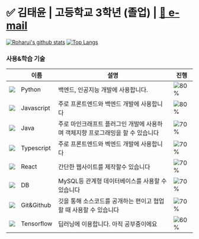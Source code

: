 # ✅ 김태윤 | 고등학교 3학년 (졸업) | <a href="mailto:jack555586@gmail.com">📧 e-mail</a> 

[![Roharui's github stats](https://github-readme-stats.vercel.app/api?username=Roharui&show_icons=true&hide_border=true&count_private=true)](https://github.com/Roharui)
[![Top Langs](https://github-readme-stats.vercel.app/api/top-langs/?username=Roharui&layout=compact&hide=r,jupyter%20notebook,c%23&exclude_repo=roharui.github.io)](https://github.com/anuraghazra/github-readme-stats)

### 사용&학습 기술  

||이름|설명|진행|
|---|---|---|---|
|![](https://img.icons8.com/color/24/000000/python.png)|Python|백엔드, 인공지능 개발에 사용합니다.|![80%](https://progress-bar.dev/80)|
|![](https://img.icons8.com/color/24/000000/javascript.png)|Javascript|주로 프론트엔드와 백엔드 개발에 사용합니다|![80%](https://progress-bar.dev/80)|
|![](https://img.icons8.com/color/24/000000/java-coffee-cup-logo.png)|Java|주로 마인크래프트 플러그인 개발에 사용하며 객체지향 프로그래밍을 할 수 있습니다|![70%](https://progress-bar.dev/70)|
|![](https://img.icons8.com/color/24/000000/typescript.png)|Typescript|주로 프론트엔드와 벡엔드 개발에 사용합니다|![70%](https://progress-bar.dev/70)|
|![](https://img.icons8.com/color/24/000000/react-native.png)|React|간단한 웹사이트를 제작할수 있습니다|![70%](https://progress-bar.dev/70)|
|![](https://img.icons8.com/color/24/000000/add-database.png)|DB|MySQL등 관계형 데이터베이스를 사용할 수 있습니다|![70%](https://progress-bar.dev/70)|
|![](https://img.icons8.com/color/24/000000/git.png)|Git&Github|깃을 통해 소스코드를 공개하는 편이고 협업할 때 사용할 수 있습니다|![70%](https://progress-bar.dev/70)|
|![](https://img.icons8.com/color/24/000000/tensorflow.png)|Tensorflow|딥러닝에 이용합니다. 아직 공부중이에요|![60%](https://progress-bar.dev/60)|
